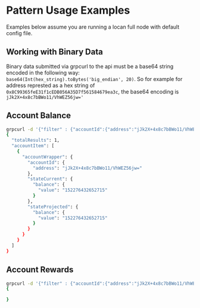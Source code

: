# Pattern Usage Examples
Examples below assume you are running a locan full node with default config file.

## Working with Binary Data
Binary data submitted via grpcurl to the api must be a base64 string encoded in the following way: `base64(Int(hex_string).toBytes('big_endian', 20)`.
So for example for address represted as a hex string of `0x8C99365feE31f1cEDB056A35D7f561584679ea3c`, the base64 encoding is `jJk2X+4x8c7bBWo11/VhWEZ56jw='`

## Account Balance

```bash
grpcurl -d '{"filter" : {"accountId":{"address":"jJk2X+4x8c7bBWo11/VhWEZ56jw="}, "account_data_flags":4}}' -plaintext localhost:9092 spacemesh.v1.GlobalStateService.AccountDataQuery
{
  "totalResults": 1,
  "accountItem": [
    {
      "accountWrapper": {
        "accountId": {
          "address": "jJk2X+4x8c7bBWo11/VhWEZ56jw="
        },
        "stateCurrent": {
          "balance": {
            "value": "152276432652715"
          }
        },
        "stateProjected": {
          "balance": {
            "value": "152276432652715"
          }
        }
      }
    }
  ]
}
```


## Account Rewards

```bash
grpcurl -d '{"filter" : {"accountId":{"address":"jJk2X+4x8c7bBWo11/VhWEZ56jw="}, "account_data_flags":4}}' -plaintext localhost:9092 spacemesh.v1.GlobalStateService.AccountDataQuery
{

}
```


